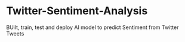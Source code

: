 # Twitter-Sentiment-Analysis
BUilt, train, test and deploy AI model to predict Sentiment from Twitter Tweets
